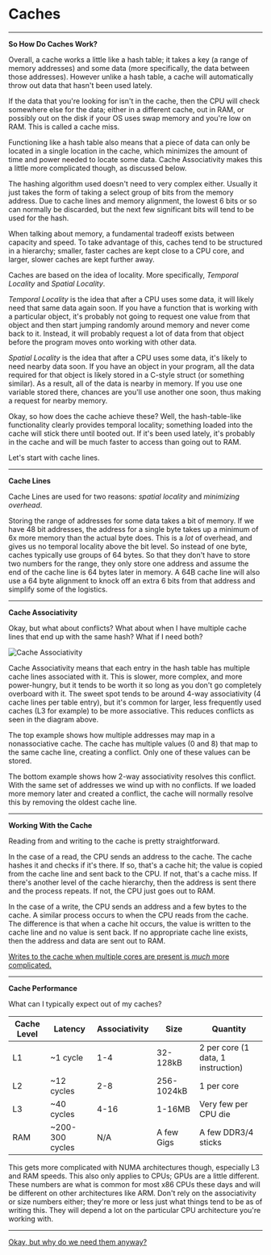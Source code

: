 # Caches

---

**So How Do Caches Work?**

Overall, a cache works a little like a hash table; it takes a key (a range of memory addresses) and some data (more specifically, the data between those addresses). However unlike a hash table, a cache will automatically throw out data that hasn't been used lately.

If the data that you're looking for isn't in the cache, then the CPU will check somewhere else for the data; either in a different cache, out in RAM, or possibly out on the disk if your OS uses swap memory and you're low on RAM. This is called a cache miss.

Functioning like a hash table also means that a piece of data can only be located in a single location in the cache, which minimizes the amount of time and power needed to locate some data. Cache Associativity makes this a little more complicated though, as discussed below.

The hashing algorithm used doesn't need to very complex either. Usually it just takes the form of taking a select group of bits from the memory address. Due to cache lines and memory alignment, the lowest 6 bits or so can normally be discarded, but the next few significant bits will tend to be used for the hash.

When talking about memory, a fundamental tradeoff exists between capacity and speed. To take advantage of this, caches tend to be structured in a hierarchy; smaller, faster caches are kept close to a CPU core, and larger, slower caches are kept further away.

Caches are based on the idea of locality. More specifically, *Temporal Locality* and *Spatial Locality*.

*Temporal Locality* is the idea that after a CPU uses some data, it will likely need that same data again soon. If you have a function that is working with a particular object, it's probably not going to request one value from that object and then start jumping randomly around memory and never come back to it. Instead, it will probably request a lot of data from that object before the program moves onto working with other data.

*Spatial Locality* is the idea that after a CPU uses some data, it's likely to need nearby data soon. If you have an object in your program, all the data required for that object is likely stored in a C-style struct (or something similar). As a result, all of the data is nearby in memory. If you use one variable stored there, chances are you'll use another one soon, thus making a request for nearby memory.

Okay, so how does the cache achieve these? Well, the hash-table-like functionality clearly provides temporal locality; something loaded into the cache will stick there until booted out. If it's been used lately, it's probably in the cache and will be much faster to access than going out to RAM.

Let's start with cache lines.

---
**Cache Lines**

Cache Lines are used for two reasons: *spatial locality* and *minimizing overhead*.

Storing the range of addresses for some data takes a bit of memory. If we have 48 bit addresses, the address for a single byte takes up a minimum of 6x more memory than the actual byte does. This is a *lot* of overhead, and gives us no temporal locality above the bit level. So instead of one byte, caches typically use groups of 64 bytes. So that they don't have to store two numbers for the range, they only store one address and assume the end of the cache line is 64 bytes later in memory. A 64B cache line will also use a 64 byte alignment to knock off an extra 6 bits from that address and simplify some of the logistics.

---

**Cache Associativity**

Okay, but what about conflicts? What about when I have multiple cache lines that end up with the same hash? What if I need both?

![Cache Associativity](../images/cacheassociativity.png)

Cache Associativity means that each entry in the hash table has multiple cache lines associated with it. This is slower, more complex, and more power-hungry, but it tends to be worth it so long as you don't go completely overboard with it. The sweet spot tends to be around 4-way associativity (4 cache lines per table entry), but it's common for larger, less frequently used caches (L3 for example) to be more associative. This reduces conflicts as seen in the diagram above.

The top example shows how multiple addresses may map in a nonassociative cache. The cache has multiple values (0 and 8) that map to the same cache line, creating a conflict. Only one of these values can be stored.

The bottom example shows how 2-way associativity resolves this conflict. With the same set of addresses we wind up with no conflicts. If we loaded more memory later and created a conflict, the cache will normally resolve this by removing the oldest cache line.

---

**Working With the Cache**

Reading from and writing to the cache is pretty straightforward.

In the case of a read, the CPU sends an address to the cache. The cache hashes it and checks if it's there. If so, that's a cache hit; the value is copied from the cache line and sent back to the CPU. If not, that's a cache miss. If there's another level of the cache hierarchy, then the address is sent there and the process repeats. If not, the CPU just goes out to RAM.

In the case of a write, the CPU sends an address and a few bytes to the cache. A similar process occurs to when the CPU reads from the cache. The difference is that when a cache hit occurs, the value is written to the cache line and no value is sent back. If no appropriate cache line exists, then the address and data are sent out to RAM.

[Writes to the cache when multiple cores are present is *much* more complicated.]()

---

**Cache Performance**

What can I typically expect out of my caches?

Cache Level | Latency | Associativity | Size | Quantity
------------|---------|---------------|------|---------
L1 | ~1 cycle | 1-4 | 32-128kB | 2 per core (1 data, 1 instruction)
L2 | ~12 cycles | 2-8 | 256-1024kB | 1 per core
L3 | ~40 cycles | 4-16 | 1-16MB | Very few per CPU die
RAM | ~200-300 cycles | N/A | A few Gigs | A few DDR3/4 sticks

This gets more complicated with NUMA architectures though, especially L3 and RAM speeds. This also only applies to CPUs; GPUs are a little different. These numbers are what is common for most x86 CPUs these days and will be different on other architectures like ARM. Don't rely on the associativity or size numbers either; they're more or less just what things tend to be as of writing this. They will depend a lot on the particular CPU architecture you're working with.

---

[Okay, but why do we need them anyway?](whycaches.md)
